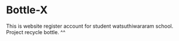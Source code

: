 # Bottle-X
This is website register account for student watsuthiwararam school. Project recycle bottle. ^^
